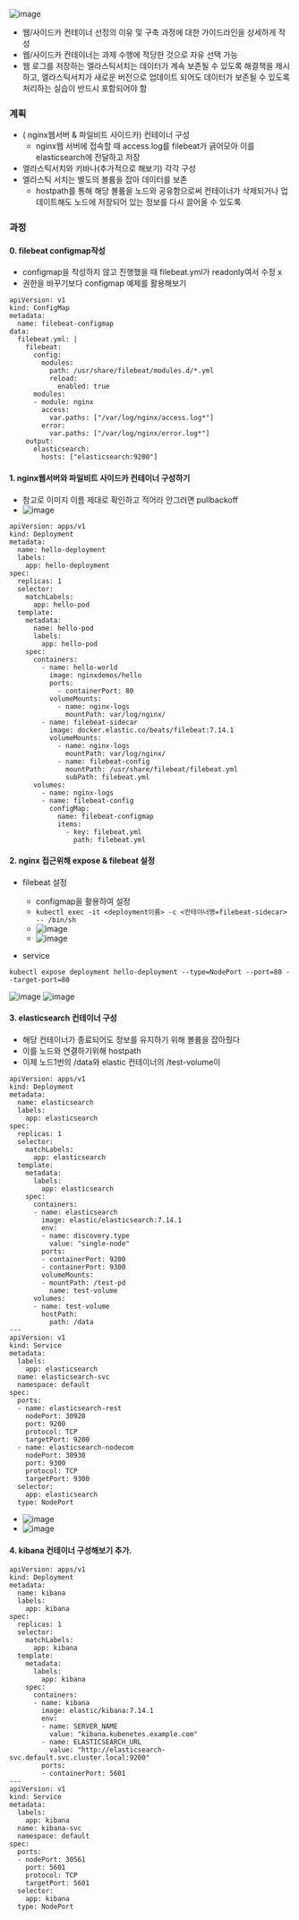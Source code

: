 ![image](https://user-images.githubusercontent.com/62214428/146668478-2dafefa7-5be6-4cdf-9b6b-cec3c7b3b7c0.png)

- 웹/사이드카 컨테이너 선정의 이유 및 구축 과정에 대한 가이드라인을 상세하게 작성
- 웹/사이드카 컨테이너는 과제 수행에 적당한 것으로 자유 선택 가능
- 웹 로그를 저장하는 엘라스틱서치는 데이터가 계속 보존될 수 있도록 해결책을 제시하고, 엘라스틱서치가 새로운 버전으로 업데이트 되어도 데이터가 보존될 수 있도록 처리하는 실습이 반드시 포함되어야 함


### 계획
- ( nginx웹서버 & 파일비트 사이드카) 컨테이너 구성
  - nginx웹 서버에 접속할 때 access.log를 filebeat가 긁어모아 이를 elasticsearch에 전달하고 저장
- 엘라스틱서치와 키바나(추가적으로 해보기) 각각 구성 
- 엘라스틱 서치는 별도의 볼륨을 잡아 데이터를 보존
  - hostpath를 통해 해당 볼륨을 노드와 공유함으로써 컨테이너가 삭제되거나 업데이트해도 노드에 저장되어 있는 정보를 다시 끌어올 수 있도록


### 과정
#### 0. filebeat configmap작성
- configmap을 작성하지 않고 진행했을 때 filebeat.yml가 readonly여서 수정 x 
- 권한을 바꾸기보다 configmap 예제를 활용해보기
```
apiVersion: v1
kind: ConfigMap
metadata:
  name: filebeat-configmap
data:
  filebeat.yml: |
    filebeat:
      config:
        modules:
          path: /usr/share/filebeat/modules.d/*.yml
          reload:
            enabled: true
      modules:
      - module: nginx
        access:
          var.paths: ["/var/log/nginx/access.log*"]
        error:
          var.paths: ["/var/log/nginx/error.log*"]
    output:
      elasticsearch:
        hosts: ["elasticsearch:9200"] 
```
#### 1. nginx웹서버와 파일비트 사이드카 컨테이너 구성하기
- 참고로 이미지 이름 제대로 확인하고 적어라 안그러면 pullbackoff
- ![image](https://user-images.githubusercontent.com/62214428/146684646-c1d68b6e-0748-4e85-aa46-cc72ab6c88fb.png)
```
apiVersion: apps/v1
kind: Deployment
metadata:
  name: hello-deployment
  labels:
    app: hello-deployment
spec:
  replicas: 1
  selector:
    matchLabels:
      app: hello-pod
  template:
    metadata:
      name: hello-pod
      labels:
        app: hello-pod
    spec:
      containers:
        - name: hello-world
          image: nginxdemos/hello
          ports:
            - containerPort: 80
          volumeMounts:
            - name: nginx-logs
              mountPath: var/log/nginx/
        - name: filebeat-sidecar
          image: docker.elastic.co/beats/filebeat:7.14.1
          volumeMounts:
            - name: nginx-logs
              mountPath: var/log/nginx/
            - name: filebeat-config
              mountPath: /usr/share/filebeat/filebeat.yml
              subPath: filebeat.yml 
      volumes:
        - name: nginx-logs
        - name: filebeat-config
          configMap:
            name: filebeat-configmap
            items:
              - key: filebeat.yml
                path: filebeat.yml

```
#### 2. nginx 접근위해 expose & filebeat 설정
- filebeat 설정
  - configmap을 활용하여 설정
  - `kubectl exec -it <deployment이름> -c <컨테이너명=filebeat-sidecar> -- /bin/sh`
  - ![image](https://user-images.githubusercontent.com/62214428/146682427-5030b346-c32e-45da-8da2-36781abccfe9.png)
  - ![image](https://user-images.githubusercontent.com/62214428/146682449-4e381b42-1dce-49bf-844c-e11806f67f7d.png)

- service
```
kubectl expose deployment hello-deployment --type=NodePort --port=80 --target-port=80
```
![image](https://user-images.githubusercontent.com/62214428/146676937-3ce4516b-681c-40f7-a371-f48c79200451.png)
![image](https://user-images.githubusercontent.com/62214428/146676939-bd11dedf-69c7-4c5f-968c-57b39e59dbae.png)


#### 3. elasticsearch 컨테이너 구성
- 해당 컨테이너가 종료되어도 정보를 유지하기 위해 볼륨을 잡아줬다
- 이를 노드와 연결하기위해 hostpath
- 이제 노드1번의 /data와 elastic 컨테이너의 /test-volume이 
```
apiVersion: apps/v1
kind: Deployment
metadata:
  name: elasticsearch
  labels:
    app: elasticsearch
spec:
  replicas: 1
  selector:
    matchLabels:
      app: elasticsearch
  template:
    metadata:
      labels:
        app: elasticsearch
    spec:
      containers:
      - name: elasticsearch
        image: elastic/elasticsearch:7.14.1
        env:
        - name: discovery.type
          value: "single-node"
        ports:
        - containerPort: 9200
        - containerPort: 9300
        volumeMounts:
        - mountPath: /test-pd
          name: test-volume
      volumes:
      - name: test-volume
        hostPath:
          path: /data
---
apiVersion: v1
kind: Service
metadata:
  labels:
    app: elasticsearch
  name: elasticsearch-svc
  namespace: default
spec:
  ports:
  - name: elasticsearch-rest
    nodePort: 30920
    port: 9200
    protocol: TCP
    targetPort: 9200
  - name: elasticsearch-nodecom
    nodePort: 30930
    port: 9300
    protocol: TCP
    targetPort: 9300  
  selector:
    app: elasticsearch
  type: NodePort
```
- ![image](https://user-images.githubusercontent.com/62214428/146682949-1b48e473-4cd7-4fbd-be1f-8c75eff72f60.png)
- ![image](https://user-images.githubusercontent.com/62214428/146682936-dca9308b-1032-4112-818f-5f29f08acdb2.png)

#### 4. kibana 컨테이너 구성해보기 추가.
```
apiVersion: apps/v1
kind: Deployment
metadata:
  name: kibana
  labels:
    app: kibana
spec:
  replicas: 1
  selector:
    matchLabels:
      app: kibana
  template:
    metadata:
      labels:
        app: kibana
    spec:
      containers:
      - name: kibana
        image: elastic/kibana:7.14.1
        env:
        - name: SERVER_NAME
          value: "kibana.kubenetes.example.com"
        - name: ELASTICSEARCH_URL
          value: "http://elasticsearch-svc.default.svc.cluster.local:9200"
        ports:
        - containerPort: 5601
---
apiVersion: v1
kind: Service
metadata:
  labels:
    app: kibana
  name: kibana-svc
  namespace: default
spec:
  ports:
  - nodePort: 30561
    port: 5601
    protocol: TCP
    targetPort: 5601
  selector:
    app: kibana
  type: NodePort

```






